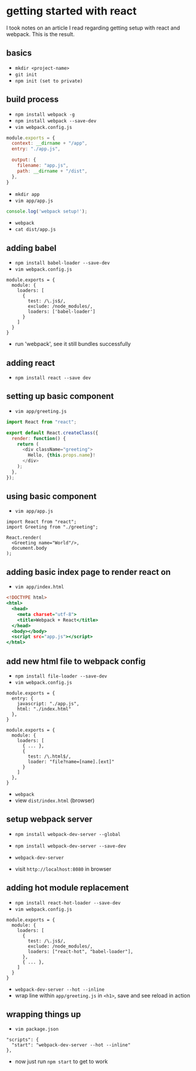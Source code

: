 # getting started with react

I took notes on an article I read regarding getting setup with react and webpack. This is the result.

## basics

- `mkdir <project-name>`
- `git init`
- `npm init (set to private)`

## build process

- `npm install webpack -g`
- `npm install webpack --save-dev`
- `vim webpack.config.js`

``` webpack.config.js
module.exports = {
  context: __dirname + "/app",
  entry: "./app.js",

  output: {
    filename: "app.js",
    path: __dirname + "/dist",
  },
}
```

- `mkdir app`
- `vim app/app.js`

``` app/app.js
console.log('webpack setup!');
```
- `webpack`
- `cat dist/app.js`

## adding babel

- `npm install babel-loader --save-dev`
- `vim webpack.config.js`

``` add module object
module.exports = {
  module: {
    loaders: [
      {
        test: /\.js$/,
        exclude: /node_modules/,
        loaders: ['babel-loader']
      }
    ]
  }
}
```

- run 'webpack', see it still bundles successfully

## adding react

- `npm install react --save dev`

## setting up basic component

- `vim app/greeting.js`

``` app/greeting.js
import React from "react";

export default React.createClass({
  render: function() {
    return (
      <div className="greeting">
        Hello, {this.props.name}!
      </div>
    );
  },
});
```

## using basic component
<!-- TODO update to latest syntax -->

- `vim app/app.js`

``` updating app/app.js
import React from "react";
import Greeting from "./greeting";

React.render(
  <Greeting name="World"/>,
  document.body
);
```

## adding basic index page to render react on

- `vim app/index.html`

``` app/index.html
<!DOCTYPE html>
<html>
  <head>
    <meta charset="utf-8">
    <title>Webpack + React</title>
  </head>
  <body></body>
  <script src="app.js"></script>
</html>
```

## add new html file to webpack config

- `npm install file-loader --save-dev`
- `vim webpack.config.js`

``` addmend to exports object
module.exports = {
  entry: {
    javascript: "./app.js",
    html: "./index.html"
  },
}
```

``` add after first file loader object in webpack.config.js
module.exports = {
  module: {
    loaders: [
      { ... },
      {
        test: /\.html$/,
        loader: "file?name=[name].[ext]"
      }
    ]
  },
}
```
- `webpack`
- view `dist/index.html` (browser)

## setup webpack server

- `npm install webpack-dev-server --global`
- `npm install webpack-dev-server --save-dev`

- `webpack-dev-server`
- visit `http://localhost:8080` in browser

## adding hot module replacement

- `npm install react-hot-loader --save-dev`
- `vim webpack.config.js`

``` add to first loaders object
module.exports = {
  module: {
    loaders: [
      {
        test: /\.js$/,
        exclude: /node_modules/,
        loaders: ["react-hot", "babel-loader"],
      },
      { ... },
    ]
  }
}
```

- `webpack-dev-server --hot --inline`
- wrap line within `app/greeting.js` in `<h1>`, save and see reload in action

## wrapping things up

- `vim package.json`

``` add under scripts object
"scripts": {
  "start": "webpack-dev-server --hot --inline"
},
```

- now just run `npm start` to get to work
